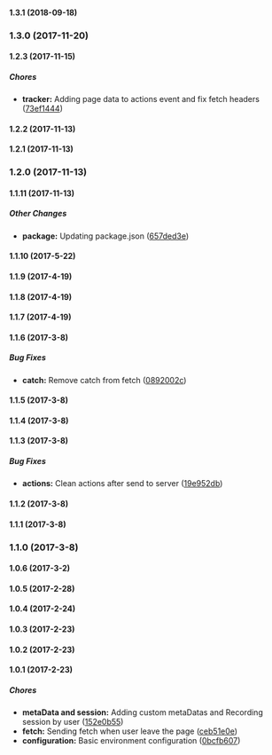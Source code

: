 #### 1.3.1 (2018-09-18)

### 1.3.0 (2017-11-20)

#### 1.2.3 (2017-11-15)

##### Chores

* **tracker:** Adding page data to actions event and fix fetch headers ([73ef1444](https://github.com/jojo5716/foozle-visitor/commit/73ef1444d93d47e3cdfbcd0d5dca9ec1db7f6024))

#### 1.2.2 (2017-11-13)

#### 1.2.1 (2017-11-13)

### 1.2.0 (2017-11-13)

#### 1.1.11 (2017-11-13)

##### Other Changes

* **package:** Updating package.json ([657ded3e](https://github.com/jojo5716/foozle-visitor/commit/657ded3ecfc7a10e6d50dad2606835a2a547ba1d))

#### 1.1.10 (2017-5-22)

#### 1.1.9 (2017-4-19)

#### 1.1.8 (2017-4-19)

#### 1.1.7 (2017-4-19)

#### 1.1.6 (2017-3-8)

##### Bug Fixes

* **catch:** Remove catch from fetch ([0892002c](https://github.com/jojo5716/guest-visitor/commit/0892002c1f5e9cec48f0720b4b598d02d4915c2b))

#### 1.1.5 (2017-3-8)

#### 1.1.4 (2017-3-8)

#### 1.1.3 (2017-3-8)

##### Bug Fixes

* **actions:** Clean actions after send to server ([19e952db](https://github.com/jojo5716/guest-visitor/commit/19e952dbf4916e55d9dd76645c9aaab69870a492))

#### 1.1.2 (2017-3-8)

#### 1.1.1 (2017-3-8)

### 1.1.0 (2017-3-8)

#### 1.0.6 (2017-3-2)

#### 1.0.5 (2017-2-28)

#### 1.0.4 (2017-2-24)

#### 1.0.3 (2017-2-23)

#### 1.0.2 (2017-2-23)

#### 1.0.1 (2017-2-23)

##### Chores

* **metaData and session:** Adding custom metaDatas and Recording session by user ([152e0b55](https://github.com/jojo5716/guest-visitor/commit/152e0b55786c01ced391e9716901ccba4cd1a060))
* **fetch:** Sending fetch when user leave the page ([ceb51e0e](https://github.com/jojo5716/guest-visitor/commit/ceb51e0e03d78b81b33b44b2f2f01563d621f0df))
* **configuration:** Basic environment configuration ([0bcfb607](https://github.com/jojo5716/guest-visitor/commit/0bcfb607401bbfd6cba7cbffd967b733e2ebefb7))

